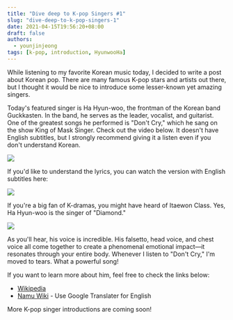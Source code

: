 ```yaml
---
title: "Dive deep to K-pop Singers #1"
slug: "dive-deep-to-k-pop-singers-1"
date: 2021-04-15T19:56:20+08:00
draft: false
authors:
  - younjinjeong
tags: [k-pop, introduction, HyunwooHa]
---
```


While listening to my favorite Korean music today, I decided to write a post about Korean pop. There are many famous K-pop stars and artists out there, but I thought it would be nice to introduce some lesser-known yet amazing singers.

Today's featured singer is Ha Hyun-woo, the frontman of the Korean band Guckkasten. In the band, he serves as the leader, vocalist, and guitarist.
One of the greatest songs he performed is "Don't Cry," which he sang on the show King of Mask Singer.
Check out the video below. It doesn't have English subtitles, but I strongly recommend giving it a listen even if you don't understand Korean.

[![](https://img.youtube.com/vi/0rxs29zVnys/0.jpg)](https://youtu.be/0rxs29zVnys?t=473 "Don't cry by Hyunwoo HA")

If you'd like to understand the lyrics, you can watch the version with English subtitles here:

[![](https://img.youtube.com/vi/LAyAlbbGk7w/0.jpg)](http://www.youtube.com/watch?v=LAyAlbbGk7w "Don't cry by Hyunwoo HA with ENG Sub") 

If you're a big fan of K-dramas, you might have heard of Itaewon Class. Yes, Ha Hyun-woo is the singer of "Diamond."

[![](https://img.youtube.com/vi/U1Fxt5wCqAg/0.jpg)](http://www.youtube.com/watch?v=U1Fxt5wCqAg "Diamond by Hyunwoo HA with ENG Sub")

As you'll hear, his voice is incredible. His falsetto, head voice, and chest voice all come together to create a phenomenal emotional impact—it resonates through your entire body. Whenever I listen to "Don't Cry," I'm moved to tears. What a powerful song!

If you want to learn more about him, feel free to check the links below:


- [Wikipedia](https://en.wikipedia.org/wiki/Ha_Hyun-woo) 
- [Namu Wiki](https://namu.wiki/w/%ED%95%98%ED%98%84%EC%9A%B0) - Use Google Translater for English

More K-pop singer introductions are coming soon!

